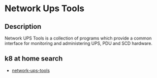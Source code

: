 # Network Ups Tools

## Description

Network UPS Tools is a collection of programs which provide a common interface for monitoring and administering UPS, PDU and SCD hardware.

## k8 at home search

- [network-ups-tools](https://nanne.dev/k8s-at-home-search/#/network-ups-tools)
